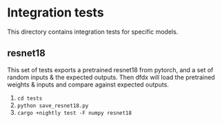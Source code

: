 # Integration tests

This directory contains integration tests for specific models.

## resnet18

This set of tests exports a pretrained resnet18 from pytorch,
and a set of random inputs & the expected outputs. Then
dfdx will load the pretrained weights & inputs and compare
against expected outputs.

1. `cd tests`
2. `python save_resnet18.py`
3. `cargo +nightly test -F numpy resnet18`

